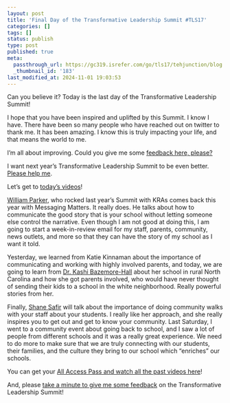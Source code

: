 ```yaml
---
layout: post
title: 'Final Day of the Transformative Leadership Summit #TLS17'
categories: []
tags: []
status: publish
type: post
published: true
meta:
  passthrough_url: https://gc319.isrefer.com/go/tls17/tehjunction/blog
  _thumbnail_id: '183'
last_modified_at: 2024-11-01 19:03:53
---
```


Can you believe it? Today is the last day of the Transformative Leadership Summit!

I hope that you have been inspired and uplifted by this Summit. I know I have. There have been so many people who have reached out on twitter to thank me. It has been amazing. I know this is truly impacting your life, and that means the world to me.

I’m all about improving. Could you give me some 
[feedback here, please?](https://goo.gl/forms/hdgIlPO97RHT5FQk2)

I want next year’s Transformative Leadership Summit to be even better. 
[Please help me](https://goo.gl/forms/hdgIlPO97RHT5FQk2).

Let’s get to 
[today’s videos](http://transformativeleadershipsummit.com/sessions-2017/parentcommunity-experience/day-8/)!

[William Parker](http://transformativeleadershipsummit.com/team/william-d-parker/), who rocked last year’s Summit with KRAs comes back this year with Messaging  Matters. It really does. He talks about how to communicate the good story that is your school without letting someone else control the narrative. Even though I am not good at doing this, I am going to start a week-in-review email for my staff, parents, community, news outlets, and more so that they can have the story of my school as I want it told.

Yesterday, we learned from Katie Kinnaman about the importance of communicating and working with highly involved parents, and today, we are going to learn from 
[Dr. Kashi Bazemore-Hall](http://transformativeleadershipsummit.com/team/dr-kashi-bazemore-hall/) about her school in rural North Carolina and how she got parents involved, who would have never thought of sending their kids to a school in the white neighborhood. Really powerful stories from her.

Finally, 
[Shane Safir](http://transformativeleadershipsummit.com/team/shane-safir/) will talk about the importance of doing community walks with your staff about your students. I really like her approach, and she really inspires you to get out and get to know your community. Last Saturday, I went to a community event about going back to school, and I saw a lot of people from different schools and it was a really great experience. We need to do more to make sure that we are truly connecting with our students, their families, and the culture they bring to our school which “enriches” our schools.

You can get your 
[All Access Pass and watch all the past videos here](https://gc319.infusionsoft.com/app/orderForms/2017-All-Access-Pass)!

And, please 
[take a minute to give me some feedback](https://goo.gl/forms/hdgIlPO97RHT5FQk2) on the Transformative Leadership Summit!
